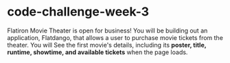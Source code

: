 # code-challenge-week-3
Flatiron Movie Theater is open for business! You will be building out an
application, Flatdango, that allows a user to purchase movie tickets from the
theater.
You  will See the first movie's details, including its **poster, title, runtime,
   showtime, and available tickets** when the page loads. 
